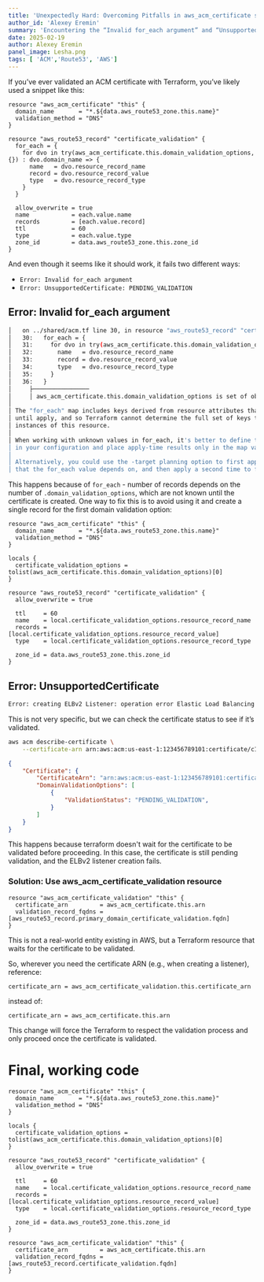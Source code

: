 ```yaml
---
title: 'Unexpectedly Hard: Overcoming Pitfalls in aws_acm_certificate setup'
author_id: 'Alexey Eremin'
summary: 'Encountering the “Invalid for_each argument” and “UnsupportedCertificate” errors when configuring AWS ACM certificates via Terraform is surprisingly common. By removing dynamic for_each logic based on unknown attributes and using the aws_acm_certificate_validation resource to wait for certificate issuance, you can sidestep these pitfalls and ensure successful integration with resources like ELB listeners.'
date: 2025-02-19
author: Alexey Eremin
panel_image: Lesha.png
tags: [ 'ACM','Route53', 'AWS']
---
```


If you’ve ever validated an ACM certificate with Terraform, you’ve likely used a snippet like this:
```hcl
resource "aws_acm_certificate" "this" {
  domain_name       = "*.${data.aws_route53_zone.this.name}"
  validation_method = "DNS"
}

resource "aws_route53_record" "certificate_validation" { 
  for_each = {
    for dvo in try(aws_acm_certificate.this.domain_validation_options, {}) : dvo.domain_name => {
      name   = dvo.resource_record_name
      record = dvo.resource_record_value
      type   = dvo.resource_record_type
    }
  }

  allow_overwrite = true
  name            = each.value.name
  records         = [each.value.record]
  ttl             = 60
  type            = each.value.type
  zone_id         = data.aws_route53_zone.this.zone_id
}
```
And even though it seems like it should work, it fails two different ways:
- `Error: Invalid for_each argument`
- `Error: UnsupportedCertificate: PENDING_VALIDATION`

## Error: Invalid for_each argument
```bash
│   on ../shared/acm.tf line 30, in resource "aws_route53_record" "certificate_validation":
│   30:   for_each = {
│   31:     for dvo in try(aws_acm_certificate.this.domain_validation_options, {}) : dvo.domain_name => {
│   32:       name   = dvo.resource_record_name
│   33:       record = dvo.resource_record_value
│   34:       type   = dvo.resource_record_type
│   35:     }
│   36:   }
│     ├────────────────
│     │ aws_acm_certificate.this.domain_validation_options is set of object with 1 element
│ 
│ The "for_each" map includes keys derived from resource attributes that cannot be determined
│ until apply, and so Terraform cannot determine the full set of keys that will identify the
│ instances of this resource.
│ 
│ When working with unknown values in for_each, it's better to define the map keys statically
│ in your configuration and place apply-time results only in the map values.
│ 
│ Alternatively, you could use the -target planning option to first apply only the resources
│ that the for_each value depends on, and then apply a second time to fully converge.
```
This happens because of `for_each` - number of records depends on the number of `.domain_validation_options`, which are not known until the certificate is created. One way to fix this is to avoid using it and create a single record for the first domain validation option:
```hcl
resource "aws_acm_certificate" "this" {
  domain_name       = "*.${data.aws_route53_zone.this.name}"
  validation_method = "DNS"
}

locals {
  certificate_validation_options = tolist(aws_acm_certificate.this.domain_validation_options)[0]
}

resource "aws_route53_record" "certificate_validation" {
  allow_overwrite = true

  ttl     = 60
  name    = local.certificate_validation_options.resource_record_name
  records = [local.certificate_validation_options.resource_record_value]
  type    = local.certificate_validation_options.resource_record_type

  zone_id = data.aws_route53_zone.this.zone_id
}
```

## Error: UnsupportedCertificate
```bash
Error: creating ELBv2 Listener: operation error Elastic Load Balancing v2: CreateListener, api error UnsupportedCertificate: The certificate 'arn:aws:acm:us-east-1:123456789101:certificate/c1a6175f-c93c-4c27-b272-f8787ac9ac6c' must have a fully-qualified domain name, a supported signature, and a supported key size.
```
This is not very specific, but we can check the certificate status to see if it’s validated.
```bash
aws acm describe-certificate \
    --certificate-arn arn:aws:acm:us-east-1:123456789101:certificate/c1a6175f-c93c-4c27-b272-f8787ac9ac6c \
```
```json
{
    "Certificate": {
        "CertificateArn": "arn:aws:acm:us-east-1:123456789101:certificate/c1a6175f-c93c-4c27-b272-f8787ac9ac6c",
        "DomainValidationOptions": [
            {
                "ValidationStatus": "PENDING_VALIDATION",
            }
        ]
    }
}
```
This happens because terraform doesn't wait for the certificate to be validated before proceeding. In this case, the certificate is still pending validation, and the ELBv2 listener creation fails.

### Solution: Use aws_acm_certificate_validation resource
```hcl
resource "aws_acm_certificate_validation" "this" {
  certificate_arn         = aws_acm_certificate.this.arn
  validation_record_fqdns = [aws_route53_record.primary_domain_certificate_validation.fqdn]
}
```
This is not a real-world entity existing in AWS, but a Terraform resource that waits for the certificate to be validated. 

So, wherever you need the certificate ARN (e.g., when creating a listener), reference:
```hcl
certificate_arn = aws_acm_certificate_validation.this.certificate_arn
```
instead of:
```hcl
certificate_arn = aws_acm_certificate.this.arn
```
This change will force the Terraform to respect the validation process and only proceed once the certificate is validated.


# Final, working code

```hcl
resource "aws_acm_certificate" "this" {
  domain_name       = "*.${data.aws_route53_zone.this.name}"
  validation_method = "DNS"
}

locals {
  certificate_validation_options = tolist(aws_acm_certificate.this.domain_validation_options)[0]
}

resource "aws_route53_record" "certificate_validation" {
  allow_overwrite = true

  ttl     = 60
  name    = local.certificate_validation_options.resource_record_name
  records = [local.certificate_validation_options.resource_record_value]
  type    = local.certificate_validation_options.resource_record_type

  zone_id = data.aws_route53_zone.this.zone_id
}

resource "aws_acm_certificate_validation" "this" {
  certificate_arn         = aws_acm_certificate.this.arn
  validation_record_fqdns = [aws_route53_record.certificate_validation.fqdn]
}
```